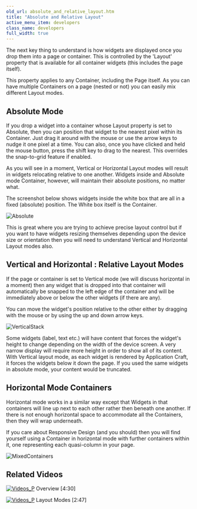 ```yaml
---
old_url: absolute_and_relative_layout.htm
title: "Absolute and Relative Layout"
active_menu_item: developers
class_name: developers
full_width: true
---
```



The next key thing to understand is how widgets are displayed once you drop them into a page or container. This is controlled by the 'Layout' property that is available for all container widgets (this includes the page itself).

This property applies to any Container, including the Page itself. As you can have multiple Containers on a page (nested or not) you can easily mix different Layout modes.

## Absolute Mode

If you drop a widget into a container whose Layout property is set to Absolute, then you can position that widget to the nearest pixel within its Container. Just drag it around with the mouse or use the arrow keys to nudge it one pixel at a time. You can also, once you have clicked and held the mouse button, press the shift key to drag to the nearest. This overrides the snap-to-grid feature if enabled.

As you will see in a moment, Vertical or Horizontal Layout modes will result in widgets relocating relative to one another. Widgets inside and Absolute mode Container, however, will maintain their absolute positions, no matter what.

The screenshot below shows widgets inside the white box that are all in a fixed (absolute) position. The White box itself is the Container.

![Absolute](/img/docs/absolute.zoom74.png)

This is great where you are trying to achieve precise layout control but if you want to have widgets resizing themselves depending upon the device size or orientation then you will need to understand Vertical and Horizontal Layout modes also.

## Vertical and Horizontal : Relative Layout Modes

If the page or container is set to Vertical mode (we will discuss horizontal in a moment) then any widget that is dropped into that container will automatically be snapped to the left edge of the container and will be immediately above or below the other widgets (if there are any).

You can move the widget's position relative to the other either by dragging with the mouse or by using the up and down arrow keys.

![VerticalStack](/img/docs/verticalstack.zoom74.png)

Some widgets (label, text etc.) will have content that forces the widget's height to change depending on the width of the device screen. A very narrow display will require more height in order to show all of its content. With Vertical layout mode, as each widget is rendered by Application Craft, it forces the widgets below it down the page. If you used the same widgets in absolute mode, your content would be truncated.

## Horizontal Mode Containers

Horizontal mode works in a similar way except that Widgets in that containers will line up next to each other rather then beneath one another. If there is not enough horizontal space to accommodate all the Containers, then they will wrap underneath.

If you care about Responsive Design (and you should) then you will find yourself using a Container in horizontal mode with further containers within it, one representing each quasi-column in your page.

![MixedContainers](/img/docs/mixedcontainers.zoom95.png)

## Related Videos

[![Videos\_P](/img/docs/videos_p.png)](http://www.youtube.com/v/pHaov7DW4kM?autoplay=1&hd=1&fs=1&showsearch=0&rel=0&) Overview [4:30]

[![Videos\_P](/img/docs/videos_p.png)](http://www.youtube.com/v/IN3cVOS34mo?autoplay=1&hd=1&fs=1&showsearch=0&rel=0&) Layout Modes [2:47]

